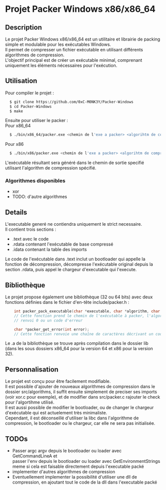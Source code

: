 # Projet Packer Windows x86/x86_64
## Description

Le projet Packer Windows x86/x86_64 est un utilitaire et librairie de packing simple et modulable pour les exécutables Windows.  
Il permet de compresser un fichier exécutable en utilisant différents algorithmes de compression.  
L'objectif principal est de créer un exécutable minimal, comprenant uniquement les éléments nécessaires pour l'exécution.  

## Utilisation

Pour compiler le projet :  
```sh
  $ git clone https://github.com/0xC-M0NK3Y/Packer-Windows
  $ cd Packer-Windows
  $ make
```

Ensuite pour utiliser le packer :  
Pour x86_64
```sh
  $ ./bin/x86_64/packer.exe <chemin de l'exe a packer> <algorihtm de compression> <chemin de l'exe de sortie>
```
Pour x86
```sh
  $ ./bin/x86/packer.exe <chemin de l'exe a packer> <algorihtm de compression> <chemin de l'exe de sortie>
```

L'exécutable résultant sera généré dans le chemin de sortie specifié utilisant l'algorithm de compression spécifié.  

### Algorithmes disponibles

- xor
- TODO: d'autre algorithmes

## Details
  
L'executable generé ne contiendra uniquement le strict necessaire.  
Il contient trois sections : 
  - .text avec le code
  - .rdata contenant l'exécutable de base compressé
  - .idata contenant la table des imports
  
Le code de l'exécutable dans .text inclut un bootloader qui appelle la fonction de décompression, décompresse l'exécutable original depuis la section .rdata, puis appel le chargeur d'executable qui l'execute.  

## Bibliothèque

Le projet propose également une bibliothèque (32 ou 64 bits) avec deux fonctions définies dans le fichier d'en-tête include/packer.h :
```c
    int packer_pack_executable(char *executable, char *algorithm, char *out);
    // Cette fonction prend le chemin de l'exécutable à packer, l'algorithme de compression à utiliser, et le chemin de sortie de l'exécutable packé.
    // renvoi 0 ou un code d'erreur

    char *packer_get_error(int error);
    // Cette fonction renvoie une chaîne de caractères décrivant un code d'erreur.
```
Le .a de la bibliothèque se trouve après compilation dans le dossier lib (dans les sous dossiers x86_64 pour la version 64 et x86 pour la version 32).  
## Personnalisation

Le projet est conçu pour être facilement modifiable.  
Il est possible d'ajouter de nouveaux algorithmes de compression dans le dossier src/algorithms, il suffit ensuite simplement de preciser ses imports (voir xor.c pour exemple), et de modifier dans src/packer.c rajouter le check pour l'algortihme utilisé.  
Il est aussi possible de modifier le bootloader, ou de changer le chargeur d'exécutable qui est actuelement très minimaliste.  
Cependant, il est déconseillé d'utiliser la libc dans l'algorithme de compression, le bootloader ou le chargeur, car elle ne sera pas initialisée.

## TODOs

- Passer argc argv depuis le bootloader ou loader avec GetCommandLineA et  
passer l'env depuis le bootloader ou loader avec GetEnvironmentStrings  
meme si cela est faisable directement depuis l'executable packé
- implementer d'autres algorithmes de compression
- Eventuellement implementer la possibilité d'utiliser une dll de compression, en ajoutant tout le code de la dll dans l'executable packé

